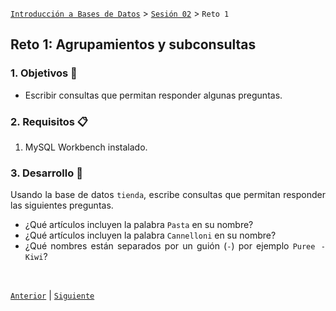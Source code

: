 [`Introducción a Bases de Datos`](../../README.md) > [`Sesión 02`](../Readme.md) > `Reto 1`
	
## Reto 1: Agrupamientos y subconsultas

<div style="text-align: justify;">

### 1. Objetivos :dart:

- Escribir consultas que permitan responder algunas preguntas.

### 2. Requisitos :clipboard:

1. MySQL Workbench instalado.

### 3. Desarrollo :rocket:

Usando la base de datos `tienda`, escribe consultas que permitan responder las siguientes preguntas.

- ¿Qué artículos incluyen la palabra `Pasta` en su nombre?
- ¿Qué artículos incluyen la palabra `Cannelloni` en su nombre?
- ¿Qué nombres están separados por un guión (`-`) por ejemplo `Puree - Kiwi`?

<br/>

[`Anterior`](../Ejemplo-01/Readme.md) | [`Siguiente`](../Readme.md#funciones-de-agrupamiento)   


</div>
